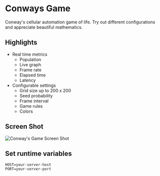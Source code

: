 # Conways Game
Conway's cellular automation game of life. Try out different configurations and
appreciate beautiful mathematics.

## Highlights
- Real time metrics
  - Population
  - Live graph
  - Frame rate
  - Elapsed time
  - Latency
- Configurable settings
  - Grid size up to 200 x 200
  - Seed probability
  - Frame interval
  - Game rules
  - Colors

## Screen Shot
  <img src="/img/conways-game-screen-shot.jpg" alt="Conway's Game Screen Shot">

## Set runtime variables
    HOST=your-server-host
    PORT=your-server-port

